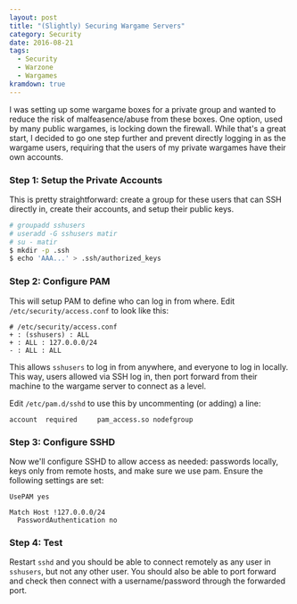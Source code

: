 ```yaml
---
layout: post
title: "(Slightly) Securing Wargame Servers"
category: Security
date: 2016-08-21
tags:
  - Security
  - Warzone
  - Wargames
kramdown: true
---
```


I was setting up some wargame boxes for a private group and wanted to reduce the
risk of malfeasence/abuse from these boxes.  One option, used by many public
wargames, is locking down the firewall.  While that's a great start, I decided
to go one step further and prevent directly logging in as the wargame users,
requiring that the users of my private wargames have their own accounts.

### Step 1: Setup the Private Accounts

This is pretty straightforward: create a group for these users that can SSH
directly in, create their accounts, and setup their public keys.

~~~ bash
# groupadd sshusers
# useradd -G sshusers matir
# su - matir
$ mkdir -p .ssh
$ echo 'AAA...' > .ssh/authorized_keys
~~~

### Step 2: Configure PAM

This will setup PAM to define who can log in from where.  Edit
`/etc/security/access.conf` to look like this:

~~~
# /etc/security/access.conf
+ : (sshusers) : ALL
+ : ALL : 127.0.0.0/24
- : ALL : ALL
~~~

This allows `sshusers` to log in from anywhere, and everyone to log in locally.
This way, users allowed via SSH log in, then port forward from their machine to
the wargame server to connect as a level.

Edit `/etc/pam.d/sshd` to use this by uncommenting (or adding) a line:

~~~
account  required     pam_access.so nodefgroup
~~~

### Step 3: Configure SSHD

Now we'll configure SSHD to allow access as needed: passwords locally, keys only
from remote hosts, and make sure we use pam.  Ensure the following settings are
set:

~~~
UsePAM yes

Match Host !127.0.0.0/24
  PasswordAuthentication no
~~~

### Step 4: Test

Restart `sshd` and you should be able to connect remotely as any user in
`sshusers`, but not any other user.  You should also be able to port forward and
check then connect with a username/password through the forwarded port.
